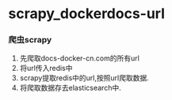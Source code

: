 # scrapy_dockerdocs-url
### 爬虫scrapy
1. 先爬取docs-docker-cn.com的所有url
2. 将url传入redis中
3. scrapy提取redis中的url,按照url爬取数据.
4. 将爬取数据存去elasticsearch中.
